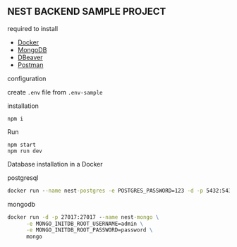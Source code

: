 ## NEST BACKEND SAMPLE PROJECT

required to install

- [Docker](https://www.docker.com/products/docker-desktop)
- [MongoDB](https://www.mongodb.com/products/compass)
- [DBeaver](https://dbeaver.io/)
- [Postman](https://www.postman.com/downloads/)

configuration

create `.env` file from `.env-sample`

installation

```
npm i
```

Run

```
npm start
npm run dev
```

Database installation in a Docker

postgresql

```cmd
docker run --name nest-postgres -e POSTGRES_PASSWORD=123 -d -p 5432:5432 postgres
```

mongodb

```cmd
docker run -d -p 27017:27017 --name nest-mongo \
      -e MONGO_INITDB_ROOT_USERNAME=admin \
      -e MONGO_INITDB_ROOT_PASSWORD=password \
      mongo
```
